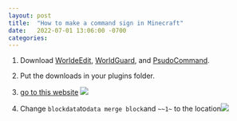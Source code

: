 ```yaml
---
layout: post
title:  "How to make a command sign in Minecraft"
date:   2022-07-01 13:06:00 -0700
categories:
---
```


1. Download [WorldeEdit](https://www.curseforge.com/minecraft/mc-mods/worldedit), [WorldGuard](https://dev.bukkit.org/projects/worldguard), and [PsudoCommand](https://www.spigotmc.org/resources/psudocommands-add-the-target-selector-to-plugin-commands.56738/).

2. Put the downloads in your plugins folder.

3. [go to this website](https://minecraftcommand.science/command-sign-generator)
![](../../../assets/sign_picture.png)

4. Change `blockdata`to`data merge block`and `~~1~` to the location![](../../../assets/picture2.png)
